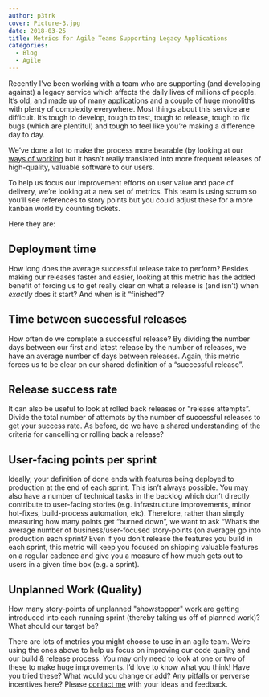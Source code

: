 ```yaml
---
author: p3trk
cover: Picture-3.jpg
date: 2018-03-25
title: Metrics for Agile Teams Supporting Legacy Applications
categories:
  - Blog
  - Agile
---
```


Recently I've been working with a team who are supporting (and developing against) a legacy service which affects the daily lives of millions of people. It’s old, and made up of many applications and a couple of huge monoliths with plenty of complexity everywhere. Most things about this service are difficult. It’s tough to develop, tough to test, tough to release, tough to fix bugs (which are plentiful) and tough to feel like you’re making a difference day to day.

We’ve done a lot to make the process more bearable (by looking at our [ways of working](https://www.gov.uk/service-manual/agile-delivery/core-principles-agile) but it hasn’t really translated into more frequent releases of high-quality, valuable software to our users.

To help us focus our improvement efforts on user value and pace of delivery, we’re looking at a new set of metrics. This team is using scrum so you’ll see references to story points but you could adjust these for a more kanban world by counting tickets.

Here they are:

## Deployment time
How long does the average successful release take to perform? Besides making our releases faster and easier, looking at this metric has the added benefit of forcing us to get really clear on what a release is (and isn’t) when _exactly_ does it start? And when is it “finished”?

## Time between successful releases
How often do we complete a successful release? By dividing the number days between our first and latest release by the number of releases, we have an average number of days between releases. Again, this metric forces us to be clear on our shared definition of a “successful release”.

## Release success rate
It can also be useful to look at rolled back releases or "release attempts”. Divide the total number of attempts by the number of successful releases to get your success rate. As before, do we have a shared understanding of the criteria for cancelling or rolling back a release?

## User-facing points per sprint
Ideally, your definition of done ends with features being deployed to production at the end of each sprint. This isn’t always possible. You may also have a number of technical tasks in the backlog which don’t directly contribute to user-facing stories (e.g. infrastructure improvements, minor hot-fixes, build-process automation, etc). Therefore, rather than simply measuring how many points get “burned down”, we want to ask “What’s the average number of business/user-focused story-points (on average) go into production each sprint? Even if you don’t release the features you build in each sprint, this metric will keep you focused on shipping valuable features on a regular cadence and give you a measure of how much gets out to users in a given time box (e.g. a sprint).

## Unplanned Work (Quality)
How many story-points of unplanned "showstopper" work are getting introduced into each running sprint (thereby taking us off of planned work)? What should our target be?


There are lots of metrics you might choose to use in an agile team. We’re using the ones above to help us focus on improving our code quality and our build & release process. You may only need to look at one or two of these to make huge improvements. I’d love to know what you think! Have you tried these? What would you change or add? Any pitfalls or perverse incentives here? Please [contact me](/contact) with your ideas and feedback.

<!--https://unsplash.com/photos/yD5rv8_WzxA-->
<!--small>Photo by Nick Hillier on Unsplash</small-->
